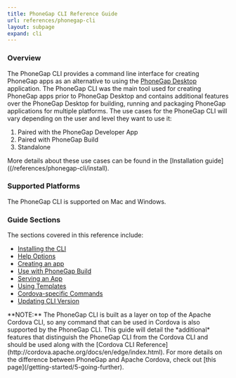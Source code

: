 ```yaml
---
title: PhoneGap CLI Reference Guide
url: references/phonegap-cli
layout: subpage
expand: cli
---
```


### Overview

The PhoneGap CLI provides a command line interface for creating PhoneGap apps as an alternative to using the
[PhoneGap Desktop](/references/desktop-app) application. The PhoneGap CLI was the main tool used for creating PhoneGap 
apps prior to PhoneGap Desktop and contains additional features over the PhoneGap Desktop for building, running 
and packaging PhoneGap applications for multiple platforms. The use cases for the PhoneGap CLI will vary depending on the
 user and level they want to use it: 

1. Paired with the PhoneGap Developer App
2. Paired with PhoneGap Build
3. Standalone

More details about these use cases can be found in the [Installation guide]((/references/phonegap-cli/install). 
    
### Supported Platforms
The PhoneGap CLI is supported on Mac and Windows.  

### Guide Sections
The sections covered in this reference include:

- [Installing the CLI](/references/phonegap-cli/install)
- [Help Options](/references/phonegap-cli/help)
- [Creating an app](/references/phonegap-cli/create)
- [Use with PhoneGap Build](/references/phonegap-cli/remote-usage)
- [Serving an App](/references/phonegap-cli/serve)
- [Using Templates](/references/phonegap-cli/templates)
- [Cordova-specific Commands](/references/phonegap-cli/cordova)
- [Updating CLI Version](/references/phonegap-cli/update)

<div class="alert--info">**NOTE:** The PhoneGap CLI is built as a layer on top of the Apache Cordova CLI, so any command that can be used in Cordova
is also supported by the PhoneGap CLI. This guide will detail the *additional* features that distinguish the PhoneGap 
 CLI from the Cordova CLI and should be used along with the [Cordova CLI Reference](http://cordova.apache.org/docs/en/edge/index.html).
  For more details on the difference between PhoneGap and Apache Cordova, check out [this page](/getting-started/5-going-further).</div>

